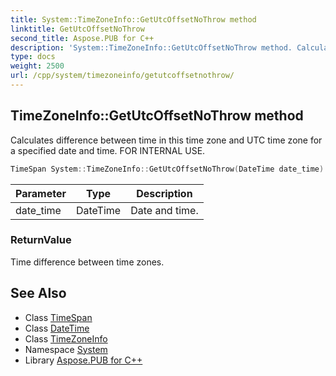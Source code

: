 ```yaml
---
title: System::TimeZoneInfo::GetUtcOffsetNoThrow method
linktitle: GetUtcOffsetNoThrow
second_title: Aspose.PUB for C++
description: 'System::TimeZoneInfo::GetUtcOffsetNoThrow method. Calculates difference between time in this time zone and UTC time zone for a specified date and time. FOR INTERNAL USE in C++.'
type: docs
weight: 2500
url: /cpp/system/timezoneinfo/getutcoffsetnothrow/
---
```

## TimeZoneInfo::GetUtcOffsetNoThrow method


Calculates difference between time in this time zone and UTC time zone for a specified date and time. FOR INTERNAL USE.

```cpp
TimeSpan System::TimeZoneInfo::GetUtcOffsetNoThrow(DateTime date_time) const
```


| Parameter | Type | Description |
| --- | --- | --- |
| date_time | DateTime | Date and time. |

### ReturnValue

Time difference between time zones.

## See Also

* Class [TimeSpan](../../timespan/)
* Class [DateTime](../../datetime/)
* Class [TimeZoneInfo](../)
* Namespace [System](../../)
* Library [Aspose.PUB for C++](../../../)
